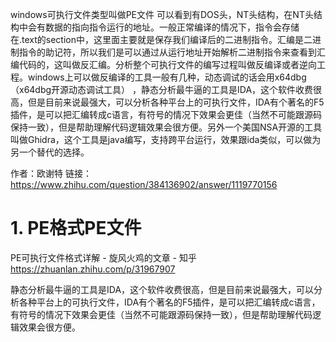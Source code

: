 






windows可执行文件类型叫做PE文件
可以看到有DOS头，NT头结构，在NT头结构中会有数据的指向指令运行的地址。一般正常编译的情况下，指令会存储在.text的section中，这里面主要就是保存我们编译后的二进制指令。汇编是二进制指令的助记符，所以我们是可以通过从运行地址开始解析二进制指令来查看到汇编代码的，这叫做反汇编。分析整个可执行文件的编写过程叫做反编译或者逆向工程。windows上可以做反编译的工具一般有几种，动态调试的话会用x64dbg （x64dbg开源动态调试工具） ，静态分析最牛逼的工具是IDA，这个软件收费很高，但是目前来说最强大，可以分析各种平台上的可执行文件，IDA有个著名的F5插件，是可以把汇编转成c语言，有符号的情况下效果会更佳（当然不可能跟源码保持一致），但是帮助理解代码逻辑效果会很方便。另外一个美国NSA开源的工具叫做Ghidra，这个工具是java编写，支持跨平台运行，效果跟ida类似，可以做为另一个替代的选择。

作者：欧谢特
链接：https://www.zhihu.com/question/384136902/answer/1119770156
 









# 1. PE格式PE文件


PE可执行文件格式详解 - 旋风火鸡的文章 - 知乎
https://zhuanlan.zhihu.com/p/31967907




静态分析最牛逼的工具是IDA，这个软件收费很高，但是目前来说最强大，可以分析各种平台上的可执行文件，IDA有个著名的F5插件，是可以把汇编转成c语言，有符号的情况下效果会更佳（当然不可能跟源码保持一致），但是帮助理解代码逻辑效果会很方便。
















